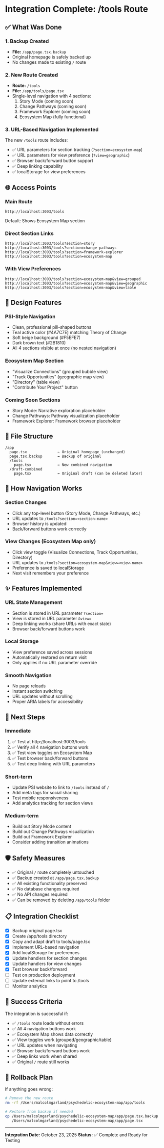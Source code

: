 # Integration Complete: /tools Route

## ✅ What Was Done

### 1. Backup Created
- **File:** `/app/page.tsx.backup`
- Original homepage is safely backed up
- No changes made to existing `/` route

### 2. New Route Created
- **Route:** `/tools`
- **File:** `/app/tools/page.tsx`
- Single-level navigation with 4 sections:
  1. Story Mode (coming soon)
  2. Change Pathways (coming soon)
  3. Framework Explorer (coming soon)
  4. Ecosystem Map (fully functional)

### 3. URL-Based Navigation Implemented
The new `/tools` route includes:
- ✅ URL parameters for section tracking (`?section=ecosystem-map`)
- ✅ URL parameters for view preference (`?view=geographic`)
- ✅ Browser back/forward button support
- ✅ Deep linking capability
- ✅ localStorage for view preferences

## 🌐 Access Points

### Main Route
```
http://localhost:3003/tools
```
Default: Shows Ecosystem Map section

### Direct Section Links
```
http://localhost:3003/tools?section=story
http://localhost:3003/tools?section=change-pathways
http://localhost:3003/tools?section=framework-explorer
http://localhost:3003/tools?section=ecosystem-map
```

### With View Preferences
```
http://localhost:3003/tools?section=ecosystem-map&view=grouped
http://localhost:3003/tools?section=ecosystem-map&view=geographic
http://localhost:3003/tools?section=ecosystem-map&view=table
```

## 🎨 Design Features

### PSI-Style Navigation
- Clean, professional pill-shaped buttons
- Teal active color (#4A7C7E) matching Theory of Change
- Soft beige background (#F5EFE7)
- Dark brown text (#2B1810)
- All 4 sections visible at once (no nested navigation)

### Ecosystem Map Section
- "Visualize Connections" (grouped bubble view)
- "Track Opportunities" (geographic map view)
- "Directory" (table view)
- "Contribute Your Project" button

### Coming Soon Sections
- Story Mode: Narrative exploration placeholder
- Change Pathways: Pathway visualization placeholder
- Framework Explorer: Framework browser placeholder

## 📁 File Structure

```
/app
  page.tsx              ← Original homepage (unchanged)
  page.tsx.backup       ← Backup of original
  /tools
    page.tsx            ← New combined navigation
  /draft-combined
    page.tsx            ← Original draft (can be deleted later)
```

## 🔄 How Navigation Works

### Section Changes
- Click any top-level button (Story Mode, Change Pathways, etc.)
- URL updates to `/tools?section=<section-name>`
- Browser history is updated
- Back/forward buttons work correctly

### View Changes (Ecosystem Map only)
- Click view toggle (Visualize Connections, Track Opportunities, Directory)
- URL updates to `/tools?section=ecosystem-map&view=<view-name>`
- Preference is saved to localStorage
- Next visit remembers your preference

## ✨ Features Implemented

### URL State Management
- Section is stored in URL parameter `?section=`
- View is stored in URL parameter `&view=`
- Deep linking works (share URLs with exact state)
- Browser back/forward buttons work

### Local Storage
- View preference saved across sessions
- Automatically restored on return visit
- Only applies if no URL parameter override

### Smooth Navigation
- No page reloads
- Instant section switching
- URL updates without scrolling
- Proper ARIA labels for accessibility

## 🚀 Next Steps

### Immediate
1. ✅ Test at http://localhost:3003/tools
2. ✅ Verify all 4 navigation buttons work
3. ✅ Test view toggles on Ecosystem Map
4. ✅ Test browser back/forward buttons
5. ✅ Test deep linking with URL parameters

### Short-term
- Update PSI website to link to `/tools` instead of `/`
- Add meta tags for social sharing
- Test mobile responsiveness
- Add analytics tracking for section views

### Medium-term
- Build out Story Mode content
- Build out Change Pathways visualization
- Build out Framework Explorer
- Consider adding transition animations

## 🛡️ Safety Measures

- ✅ Original `/` route completely untouched
- ✅ Backup created at `/app/page.tsx.backup`
- ✅ All existing functionality preserved
- ✅ No database changes required
- ✅ No API changes required
- ✅ Can be removed by deleting `/app/tools` folder

## 📋 Integration Checklist

- [x] Backup original page.tsx
- [x] Create /app/tools directory
- [x] Copy and adapt draft to tools/page.tsx
- [x] Implement URL-based navigation
- [x] Add localStorage for preferences
- [x] Update handlers for section changes
- [x] Update handlers for view changes
- [x] Test browser back/forward
- [ ] Test on production deployment
- [ ] Update external links to point to /tools
- [ ] Monitor analytics

## 🎯 Success Criteria

The integration is successful if:
- ✅ `/tools` route loads without errors
- ✅ All 4 navigation buttons work
- ✅ Ecosystem Map shows data correctly
- ✅ View toggles work (grouped/geographic/table)
- ✅ URL updates when navigating
- ✅ Browser back/forward buttons work
- ✅ Deep links work when shared
- ✅ Original `/` route still works

## 🔗 Rollback Plan

If anything goes wrong:

```bash
# Remove the new route
rm -rf /Users/malcolmgarland/psychedelic-ecosystem-map/app/tools

# Restore from backup if needed
cp /Users/malcolmgarland/psychedelic-ecosystem-map/app/page.tsx.backup \
   /Users/malcolmgarland/psychedelic-ecosystem-map/app/page.tsx
```

---

**Integration Date:** October 23, 2025
**Status:** ✅ Complete and Ready for Testing
